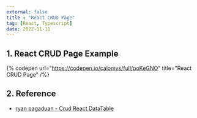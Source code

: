 ```yaml
---
external: false
title : "React CRUD Page"
tag: [React, Typescript]
date: 2022-11-11
---
```


## 1. React CRUD Page Example

{% codepen url="https://codepen.io/calomys/full/poKeGNO" title="React CRUD Page" /%}

## 2. Reference

- [ryan pagaduan - Crud React DataTable](https://codepen.io/jrayhan/pen/zNwWbx)
